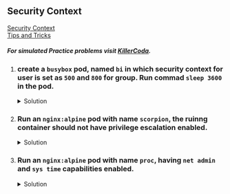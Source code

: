 ## Security Context

[Security Context](https://kubernetes.io/docs/tasks/configure-pod-container/security-context/)
</br>
[Tips and Tricks](../../tips_and_tricks.md)

##### For simulated Practice problems visit [KillerCoda](https://killercoda.com/amitk).

1. ### create a `busybox` pod, named `bi` in which security context for user is set as `500` and `800` for group. Run commad `sleep 3600` in the pod.

    <details><summary>Solution</summary>
      <p>

      ```bash
      # generate pod yaml
      k run bi --image=busybox --dry-run=client -o yaml > pod.yaml

      # modify pod yaml
      apiVersion: v1
      kind: Pod
      metadata:
        creationTimestamp: null
        labels:
          run: bi
        name: bi
      spec:
        securityContext:
          runAsUser: 500
          runAsGroup: 800
        containers:
        - image: busybox
          name: bi
          command: ["sleep","3600"]
          resources: {}
        dnsPolicy: ClusterFirst
        restartPolicy: Always

      # create the pod
      k create -f pod.yaml

      # check security context values
      k exec bi -ti -- id
      ```

      </p>
    </details>


1. ### Run an `nginx:alpine` pod with name `scorpion`, the ruinng container should not have privilege escalation enabled.

    <details><summary>Solution</summary>
      <p>

      ```bash
      # generate pod yaml
      k run scorpion --image=nginx:alpine $dr > pod.yaml

      # modify pod yaml
      apiVersion: v1
      kind: Pod
      metadata:
        creationTimestamp: null
        labels:
          run: scorpion
        name: scorpion
      spec:
        containers:
        - image: nginx:alpine
          name: scorpion
          securityContext:
            allowPrivilegeEscalation: false # add this security context for container
        dnsPolicy: ClusterFirst
        restartPolicy: Always

      # create the pod
      k create -f pod.yaml
      ```

      </p>
    </details>

1. ### Run an `nginx:alpine` pod with name `proc`, having `net admin` and `sys time` capabilities enabled.

    <details><summary>Solution</summary>
      <p>

      ```bash
      # generate pod yaml
      k run proc --image=nginx:alpine $dr > pod.yaml

      # modify pod yaml
      apiVersion: v1
      kind: Pod
      metadata:
        creationTimestamp: null
        labels:
          run: proc
        name: proc
      spec:
        containers:
        - image: nginx:alpine
          name: proc
          securityContext:
            capabilities:
              add: ["SYS_TIME","NET_ADMIN"] # set the required capabilities
        dnsPolicy: ClusterFirst
        restartPolicy: Always

      # create the pod
      k create -f pod.yaml
      ```

      </p>
    </details>
